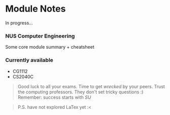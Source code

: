 # Module Notes

In progress...

### NUS Computer Engineering
Some core module summary + cheatsheet

### Currently available
* CG1112
* CS2040C




> Good luck to all your exams.
> Time to get *wrecked* by your peers.
> Trust the computing professors. They don't set tricky questions :)
> Remember: success starts with *SU*




> P.S. have not explored LaTex yet :<
